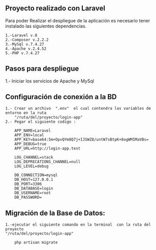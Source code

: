 

## Proyecto realizado con Laravel
Para poder Realizar el despliegue de la aplicación es necesario tener instalado las siguientes dependencias.

    1.-Laravel v.8
    2.-Composer v.2.2.2
    3.-MySql v.7.4.27
    4.-Apache v.2.4.52 
    5.-PHP v.7.4.27


## Pasos para despliegue 
1.- Iniciar los servicios de Apache y MySql

## Configuración de conexión a la BD
    1.- Crear un archivo  ".env"  el cual contendra las variables de entorno en la ruta
        "/ruta/del/proyecto/login-app"
    2.- Pegar el siguiente codigo :
        
        APP_NAME=Laravel
        APP_ENV=local
        APP_KEY=base64:5m+OpvQYm8Q7j+IJSWZ8/untW7sBtpK+8ogWMIMaVBs=
        APP_DEBUG=true
        APP_URL=http://login-app.test

        LOG_CHANNEL=stack
        LOG_DEPRECATIONS_CHANNEL=null
        LOG_LEVEL=debug

        DB_CONNECTION=mysql
        DB_HOST=127.0.0.1
        DB_PORT=3306
        DB_DATABASE=login
        DB_USERNAME=root
        DB_PASSWORD=

## Migración de la Base de Datos:
    1.-ejecutar el siguiente comando en la terminal  con la ruta del proyecto   
    "/ruta/del/proyecto/login-app"  
       
        php artisan migrate


 